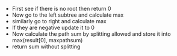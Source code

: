 - First see if there is no root then return 0
- Now go to the left subtree and calculate max
- similarly go to right and calculate max
- If they are negative update it to 0
- Now calculate the path sum by splitting allowed and store it into max(result[0], maxpathsum)
- return sum without splitting
